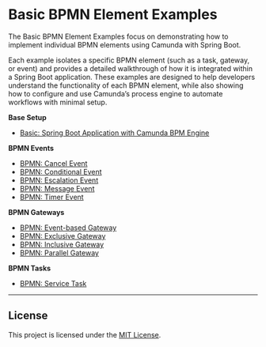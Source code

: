 # Basic BPMN Element Examples
The Basic BPMN Element Examples focus on demonstrating how to implement individual BPMN elements using Camunda with
Spring Boot.

Each example isolates a specific BPMN element (such as a task, gateway, or event) and provides a detailed walkthrough of
how it is integrated within a Spring Boot application. These examples are designed to help developers understand the
functionality of each BPMN element, while also showing how to configure and use Camunda’s process engine to automate
workflows with minimal setup.

**Base Setup**
* [Basic: Spring Boot Application with Camunda BPM Engine](basic-bpmn-elements/basic-example/)

**BPMN Events**
* [BPMN: Cancel Event](basic-bpmn-elements/bpmn-event-cancel-event/)
* [BPMN: Conditional Event](basic-bpmn-elements/bpmn-event-conditional-event/)
* [BPMN: Escalation Event](basic-bpmn-elements/bpmn-event-escalation-event/)
* [BPMN: Message Event](basic-bpmn-elements/bpmn-event-message-event/)
* [BPMN: Timer Event](basic-bpmn-elements/bpmn-event-timer-event/)

**BPMN Gateways**
* [BPMN: Event-based Gateway](basic-bpmn-elements/bpmn-gateway-event-based-gateway/)
* [BPMN: Exclusive Gateway](basic-bpmn-elements/bpmn-gateway-exclusive-gateway/)
* [BPMN: Inclusive Gateway](basic-bpmn-elements/bpmn-gateway-inclusive-gateway/)
* [BPMN: Parallel Gateway](basic-bpmn-elements/bpmn-gateway-parallel-gateway/)

**BPMN Tasks**
* [BPMN: Service Task](basic-bpmn-elements/bpmn-task-service-task/)

---
## License
This project is licensed under the [MIT License](LICENSE).
